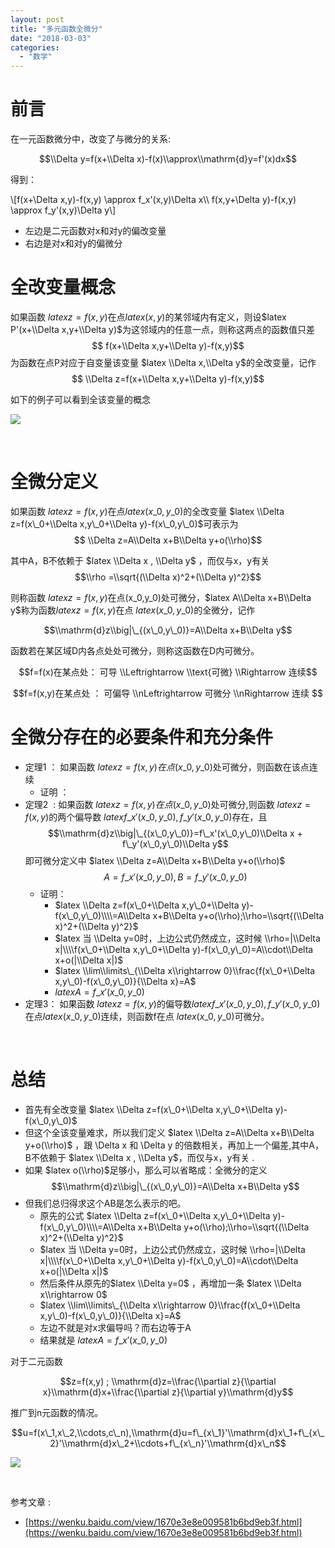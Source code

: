 ```yaml
---
layout: post
title: "多元函数全微分"
date: "2018-03-03"
categories: 
  - "数学"
---
```


# 前言

在一元函数微分中，改变了与微分的关系:

$$\\Delta y=f(x+\\Delta x)-f(x)\\approx\\mathrm{d}y=f'(x)dx$$

得到：

\\\[f(x+\\Delta x,y)-f(x,y) \\approx f\_x'(x,y)\\Delta x\\\\ f(x,y+\\Delta y)-f(x,y) \\approx f\_y'(x,y)\\Delta y\\\]

- 左边是二元函数对x和对y的偏改变量
- 右边是对x和对y的偏微分

# 全改变量概念

如果函数 $latex z=f(x,y)$在点$latex (x,y)$的某邻域内有定义，则设$latex P'(x+\\Delta x,y+\\Delta y)$为这邻域内的任意一点，则称这两点的函数值只差 $$ f(x+\\Delta x,y+\\Delta y)-f(x,y)$$为函数在点P对应于自变量该变量 $latex \\Delta x,\\Delta y$的全改变量，记作 $$ \\Delta z=f(x+\\Delta x,y+\\Delta y)-f(x,y)$$

如下的例子可以看到全该变量的概念

[![](/assets/image/default/X0OG39S1Z239Q.png)](http://127.0.0.1/wp-content/uploads/2018/03/X0OG39S1Z239Q.png)

 

# 全微分定义

如果函数 $latex z=f(x,y)$在点$latex (x\_0,y\_0)$的全改变量 $latex \\Delta z=f(x\_0+\\Delta x,y\_0+\\Delta y)-f(x\_0,y\_0)$可表示为 $$ \\Delta z=A\\Delta x+B\\Delta y+o(\\rho)$$

其中A，B不依赖于 $latex \\Delta x , \\Delta y$ ，而仅与x，y有关 $$\\rho =\\sqrt{(\\Delta x)^2+(\\Delta y)^2}$$

则称函数 $latex z=f(x,y)$在点(x\_0,y\_0)处可微分，$latex A\\Delta x+B\\Delta y$称为函数$latex z=f(x,y)$在点 $latex (x\_0,y\_0)$的全微分，记作

$$\\mathrm{d}z\\big|\_{(x\_0,y\_0)}=A\\Delta x+B\\Delta y$$

函数若在某区域D内各点处处可微分，则称这函数在D内可微分。

$$f=f(x)在某点处： 可导 \\Leftrightarrow \\text{可微} \\Rightarrow 连续$$

$$f=f(x,y)在某点处 ： 可偏导 \\nLeftrightarrow 可微分 \\nRightarrow 连续 $$

# 全微分存在的必要条件和充分条件

- 定理1 ： 如果函数 $latex z=f(x,y)在点 (x\_0,y\_0)$处可微分，则函数在该点连续
    - 证明 ：
- 定理2  : 如果函数 $latex z=f(x,y)在点 (x\_0,y\_0)$处可微分,则函数 $latex z=f(x,y)$的两个偏导数 $latex f\_x'(x\_0,y\_0),f\_y'(x\_0,y\_0)$存在，且 $$\\mathrm{d}z\\big|\_{(x\_0,y\_0)}=f\_x'(x\_0,y\_0)\\Delta x + f\_y'(x\_0,y\_0)\\Delta y$$ 即可微分定义中 $latex \\Delta z=A\\Delta x+B\\Delta y+o(\\rho)$ $$A=f\_x'(x\_0,y\_0),B=f\_y'(x\_0,y\_0)$$
    - 证明：
        - $latex \\Delta z=f(x\_0+\\Delta x,y\_0+\\Delta y)-f(x\_0,y\_0)\\\\=A\\Delta x+B\\Delta y+o(\\rho);\\rho=\\sqrt{(\\Delta x)^2+(\\Delta y)^2}$
        - $latex 当 \\Delta y=0时，上边公式仍然成立，这时候 \\rho=|\\Delta x|\\\\f(x\_0+\\Delta x,y\_0+\\Delta y)-f(x\_0,y\_0)=A\\cdot\\Delta x+o(|\\Delta x|)$
        - $latex \\lim\\limits\_{\\Delta x\\rightarrow 0}\\frac{f(x\_0+\\Delta x,y\_0)-f(x\_0,y\_0)}{\\Delta x}=A$
        - $latex A=f\_x'(x\_0,y\_0)$
- 定理3： 如果函数 $latex z=f(x,y)$的偏导数$latex f\_x'(x\_0,y\_0),f\_y'(x\_0,y\_0)$在点$latex (x\_0,y\_0)$连续，则函数f在点 $latex (x\_0,y\_0)$可微分。

 

# 总结

- 首先有全改变量 $latex \\Delta z=f(x\_0+\\Delta x,y\_0+\\Delta y)-f(x\_0,y\_0)$
- 但这个全该变量难求，所以我们定义 $latex \\Delta z=A\\Delta x+B\\Delta y+o(\\rho)$ ，跟 \\Delta x 和 \\Delta y 的倍数相关，再加上一个偏差,其中A，B不依赖于 $latex \\Delta x , \\Delta y$，而仅与x，y有关 .
- 如果 $latex o(\\rho)$足够小，那么可以省略成：全微分的定义 $$\\mathrm{d}z\\big|\_{(x\_0,y\_0)}=A\\Delta x+B\\Delta y$$
- 但我们总归得求这个AB是怎么表示的吧。
    - 原先的公式 $latex \\Delta z=f(x\_0+\\Delta x,y\_0+\\Delta y)-f(x\_0,y\_0)\\\\=A\\Delta x+B\\Delta y+o(\\rho);\\rho=\\sqrt{(\\Delta x)^2+(\\Delta y)^2}$
    - $latex 当 \\Delta y=0时，上边公式仍然成立，这时候 \\rho=|\\Delta x|\\\\f(x\_0+\\Delta x,y\_0+\\Delta y)-f(x\_0,y\_0)=A\\cdot\\Delta x+o(|\\Delta x|)$
    - 然后条件从原先的$latex \\Delta y=0$ ，再增加一条 $latex \\Delta x\\rightarrow 0$
    - $latex \\lim\\limits\_{\\Delta x\\rightarrow 0}\\frac{f(x\_0+\\Delta x,y\_0)-f(x\_0,y\_0)}{\\Delta x}=A$
    - 左边不就是对x求偏导吗？而右边等于A
    - 结果就是 $latex A=f\_x'(x\_0,y\_0)$

对于二元函数

$$z=f(x,y) ; \\mathrm{d}z=\\frac{\\partial z}{\\partial x}\\mathrm{d}x+\\frac{\\partial z}{\\partial y}\\mathrm{d}y$$

推广到n元函数的情况。

$$u=f(x\_1,x\_2,\\cdots,c\_n),\\mathrm{d}u=f\_{x\_1}'\\mathrm{d}x\_1+f\_{x\_2}'\\mathrm{d}x\_2+\\cdots+f\_{x\_n}'\\mathrm{d}x\_n$$

[![](/assets/image/default/0L_ITBC8B81@I5OGK5.png)](http://127.0.0.1/wp-content/uploads/2018/03/0L_ITBC8B81@I5OGK5.png)

 

参考文章 :

- [https://wenku.baidu.com/view/1670e3e8e009581b6bd9eb3f.html](https://wenku.baidu.com/view/1670e3e8e009581b6bd9eb3f.html)
